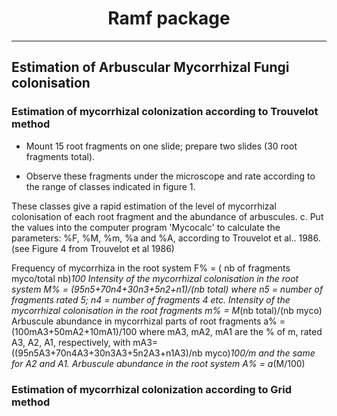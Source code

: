 <center><h1>Ramf package</h1></center>

---

<h2>Estimation of Arbuscular Mycorrhizal Fungi colonisation</h2> 
 

<h3>Estimation of mycorrhizal colonization according to Trouvelot method</h3>

- Mount 15 root fragments on one slide; prepare two slides (30 root fragments total).

- Observe these fragments under the microscope and rate according to the range of classes indicated in figure  1. 






These classes give a rapid estimation of the level of mycorrhizal colonisation of each root fragment and the abundance of arbuscules.
c. Put the values into the computer program 'Mycocalc' to calculate the parameters: %F, %M, %m, %a and %A, according to Trouvelot et al.. 1986. (see Figure 4 from Trouvelot et al 1986)

Frequency of mycorrhiza in the root system
F% = ( nb of fragments myco/total nb)*100
Intensity of the mycorrhizal colonisation in the root system
M% = (95n5+70n4+30n3+5n2+n1)/(nb total)
where n5 = number of fragments rated 5; n4 = number of fragments 4 etc.
Intensity of the mycorrhizal colonisation in the root fragments
m% = M*(nb total)/(nb myco)
Arbuscule abundance in mycorrhizal parts of root fragments
a% = (100mA3+50mA2+10mA1)/100
where mA3, mA2, mA1 are the % of m, rated A3, A2, A1, respectively, with mA3=((95n5A3+70n4A3+30n3A3+5n2A3+n1A3)/nb myco)*100/m and the same for A2 and A1.
Arbuscule abundance in the root system
A% = a*(M/100)


<h3>Estimation of mycorrhizal colonization according to Grid method</h3>

